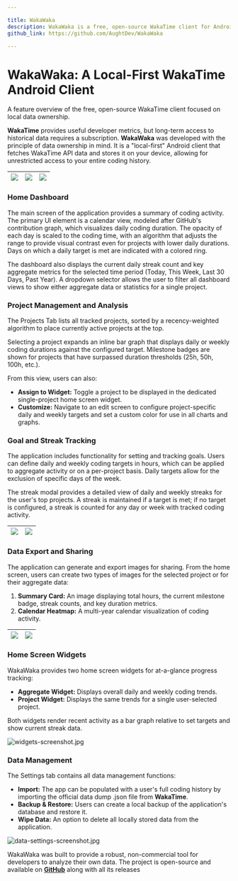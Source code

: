 ```yaml
---

title: WakaWaka
description: WakaWaka is a free, open-source WakaTime client for Android that stores all your coding stats locally on your phone. It provides a simple dashboard with goal setting, streak tracking, and home screen widgets to visualize your progress.
github_link: https://github.com/AughtDev/WakaWaka

---
```


# **WakaWaka: A Local-First WakaTime Android Client**

A feature overview of the free, open-source WakaTime client focused on local data ownership. 

**WakaTime** provides useful developer metrics, but long-term access to historical data requires a subscription. 
**WakaWaka** was developed with the principle of data ownership in mind. It is a "local-first" Android client that 
fetches WakaTime API data and stores it on your device, allowing for unrestricted access to your entire coding history.

| ![](/media/wakawaka/projects-tab-screenshot.jpg) | ![](/media/wakawaka/home-tab-screenshot.jpg) | ![](/media/wakawaka/settings-tab-screenshot.jpg) |
|--------------------------------------------------|----------------------------------------------|--------------------------------------------------|

### **Home Dashboard**

The main screen of the application provides a summary of coding activity. The primary UI element is a calendar view, modeled after GitHub's contribution graph, which visualizes daily coding duration. The opacity of each day is scaled to the coding time, with an algorithm that adjusts the range to provide visual contrast even for projects with lower daily durations. Days on which a daily target is met are indicated with a colored ring.

The dashboard also displays the current daily streak count and key aggregate metrics for the selected time period (Today, This Week, Last 30 Days, Past Year). A dropdown selector allows the user to filter all dashboard views to show either aggregate data or statistics for a single project.

[//]: # ()
[//]: # (![home-tab-screenshot.jpg]&#40;/media/wakawaka/home-tab-screenshot.jpg&#41;)


### **Project Management and Analysis**

The Projects Tab lists all tracked projects, sorted by a recency-weighted algorithm to place currently active projects at the top.

Selecting a project expands an inline bar graph that displays daily or weekly coding durations against the configured target. Milestone badges are shown for projects that have surpassed duration thresholds (25h, 50h, 100h, etc.).

From this view, users can also:

* **Assign to Widget:** Toggle a project to be displayed in the dedicated single-project home screen widget.
* **Customize:** Navigate to an edit screen to configure project-specific daily and weekly targets and set a custom color for use in all charts and graphs.

[//]: # ()
[//]: # (![projects-tab-screenshot.jpg]&#40;/media/wakawaka/projects-tab-screenshot.jpg&#41;)

### **Goal and Streak Tracking**

The application includes functionality for setting and tracking goals. Users can define daily and weekly coding targets in hours, which can be applied to aggregate activity or on a per-project basis. Daily targets allow for the exclusion of specific days of the week.

The streak modal provides a detailed view of daily and weekly streaks for the user's top projects. A streak is maintained if a target is met; if no target is configured, a streak is counted for any day or week with tracked coding activity.

| ![](/media/wakawaka/aggregate-details-screenshot.jpg) | ![](/media/wakawaka/wakawaka-project-details-screenshot.jpg) |
|-------------------------------------------------------|--------------------------------------------------------------|



### **Data Export and Sharing**

The application can generate and export images for sharing. From the home screen, users can create two types of images for the selected project or for their aggregate data:

1. **Summary Card:** An image displaying total hours, the current milestone badge, streak counts, and key duration metrics.
2. **Calendar Heatmap:** A multi-year calendar visualization of coding activity.

| ![](/media/wakawaka/summary-card-export.png) | ![](/media/wakawaka/calendar-export.png) |
|----------------------------------------------|------------------------------------------|

### **Home Screen Widgets**

WakaWaka provides two home screen widgets for at-a-glance progress tracking:

* **Aggregate Widget:** Displays overall daily and weekly coding trends.
* **Project Widget:** Displays the same trends for a single user-selected project.

Both widgets render recent activity as a bar graph relative to set targets and show current streak data.

![widgets-screenshot.jpg](/media/wakawaka/widgets-screenshot.jpg)

### **Data Management**

The Settings tab contains all data management functions:

* **Import:** The app can be populated with a user's full coding history by importing the official data dump .json 
  file from **WakaTime**.
* **Backup & Restore:** Users can create a local backup of the application's database and restore it.
* **Wipe Data:** An option to delete all locally stored data from the application.

![data-settings-screenshot.jpg](/media/wakawaka/data-settings-screenshot.jpg)

WakaWaka was built to provide a robust, non-commercial tool for developers to analyze their own data. The project is open-source and available on [**GitHub**](https://github.com/AughtDev/WakaWaka) along with all its releases

